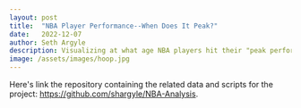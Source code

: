 ```yaml
---
layout: post
title:  "NBA Player Performance--When Does It Peak?"
date:   2022-12-07
author: Seth Argyle
description: Visualizing at what age NBA players hit their "peak performance".
image: /assets/images/hoop.jpg
---
```







Here's link the repository containing the related data and scripts for the project: https://github.com/shargyle/NBA-Analysis.

